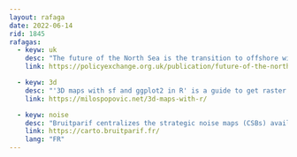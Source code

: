 ```yaml
---
layout: rafaga
date: 2022-06-14
rid: 1845
rafagas:
  - keyw: uk
    desc: "The future of the North Sea is the transition to offshore wind and carbon capture and storage, but it also is about resolving space conflicts in the UK's increasingly congested seas"
    link: https://policyexchange.org.uk/publication/future-of-the-north-sea/

  - keyw: 3d
    desc: "'3D maps with sf and ggplot2 in R' is a guide to get raster data on forest height, calculate the average forest height on a hexagonal map of Brazil and convert a flat ggplot2 map into a 3D map"
    link: https://milospopovic.net/3d-maps-with-r/

  - keyw: noise
    desc: "Bruitparif centralizes the strategic noise maps (CSBs) available in the Ille-de-France region as part of the implementation of the European Directive 2002/49 / EC to combat noise pollution"
    link: https://carto.bruitparif.fr/
    lang: "FR"
---
```

